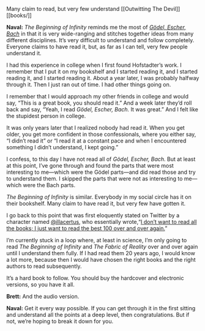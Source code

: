 

Many claim to read, but very few understand
[[Outwitting The Devil]]
[[books/]]

**Naval:** _The Beginning of Infinity_ reminds me the most of [_Gödel, Escher, Bach_](https://en.wikipedia.org/wiki/G%C3%B6del,_Escher,_Bach) in that it is very wide-ranging and stitches together ideas from many different disciplines. It’s very difficult to understand and follow completely. Everyone claims to have read it, but, as far as I can tell, very few people understand it.

I had this experience in college when I first found Hofstadter’s work. I remember that I put it on my bookshelf and I started reading it, and I started reading it, and I started reading it. About a year later, I was probably halfway through it. Then I just ran out of time. I had other things going on.

I remember that I would approach my other friends in college and would say, “This is a great book, you should read it.” And a week later they’d roll back and say, “Yeah, I read _Gödel, Escher, Bach._ It was great.” And I felt like the stupidest person in college.

It was only years later that I realized nobody had read it. When you get older, you get more confident in those confessionals, where you either say, “I didn’t read it” or “I read it at a constant pace and when I encountered something I didn’t understand, I kept going.”

I confess, to this day I have not read all of _Gödel, Escher, Bach._ But at least at this point, I’ve gone through and found the parts that were most interesting to me—which were the Gödel parts—and did read those and try to understand them. I skipped the parts that were not as interesting to me—which were the Bach parts.

_The Beginning of Infinity_ is similar. Everybody in my social circle has it on their bookshelf. Many claim to have read it, but very few have gotten it.

I go back to this point that was first eloquently stated on Twitter by a character named [@illacertus](https://www.youtube.com/channel/UCmvhCWvHk3-SJqljh5cCm8A), who essentially wrote,“[I don’t want to read all the books; I just want to read the best 100 over and over again.](https://twitter.com/illacertus/status/779563228959498240)”

I’m currently stuck in a loop where, at least in science, I’m only going to read _The Beginning of Infinity_ and _The Fabric of Reality_ over and over again until I understand them fully. If I had read them 20 years ago, I would know a lot more, because then I would have chosen the right books and the right authors to read subsequently.

It’s a hard book to follow. You should buy the hardcover and electronic versions, so you have it all.

**Brett:** And the audio version.

**Naval:** Get it every way possible. If you can get through it in the first sitting and understand all the points at a deep level, then congratulations. But if not, we’re hoping to break it down for you.